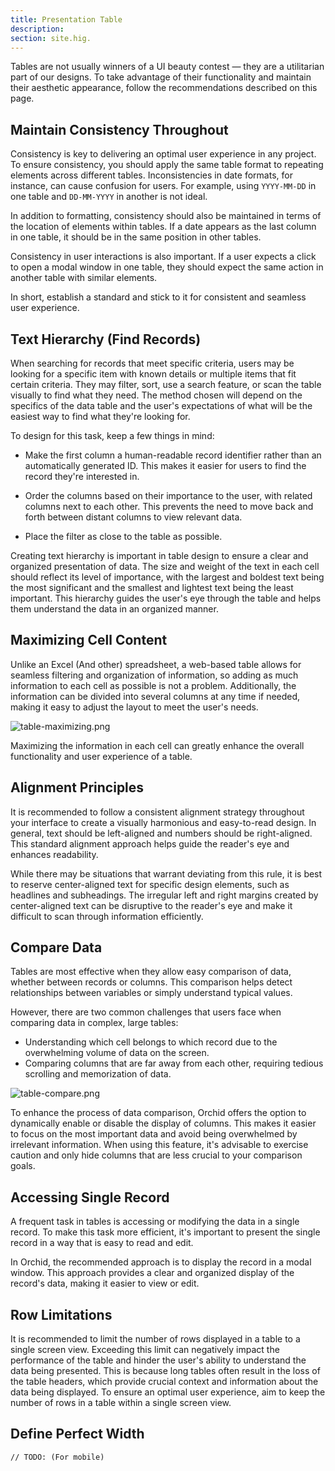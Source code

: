 ```yaml
---
title: Presentation Table 
description: 
section: site.hig.
---
```



<!--
Designing an effective table can be challenging, especially when dealing with a large number of columns or limited space. Let's take a list of products as an example and explore some best practices for table design.

![image](https://user-images.githubusercontent.com/5102591/217396116-b9e87ea5-aaf7-4d3f-8b11-35aba770afc5.png)



- Simplify the columns: Before attempting to resize the table, consider merging columns that are not necessary. For instance, the image and unique identifier columns can be combined to create more space.
- Merge similar information: In the same example, the name and description columns can be merged to provide more information in a smaller space.
- Use filters for complex information: The category column can show the final value, but the whole chain of categories can be specified in filters instead.
- Emphasize important information: The status of the product is important information that should be easily noticeable. Adding an icon that accurately represents the status and highlighting it in gray if the item is missing will improve the visual component of the table.
- Format prices: Proper formatting of prices will improve the overall readability of the table.
- Determine optimal column width: Determine the optimal width for each column to create a visually balanced table.



![image](https://user-images.githubusercontent.com/5102591/217396151-b3983087-24cf-4de4-9f8d-1788721d2cb7.png)


By following these steps, a cluttered table with cramped elements can be transformed into a clear and visually appealing display.
-->



Tables are not usually winners of a UI beauty contest — they are a utilitarian part of our designs.
To take advantage of their functionality and maintain their aesthetic appearance, follow the recommendations described on this page.


## Maintain Consistency Throughout

Consistency is key to delivering an optimal user experience in any project. To ensure consistency, you should apply the same table format to repeating elements across different tables. Inconsistencies in date formats, for instance, can cause confusion for users. For example, using `YYYY-MM-DD` in one table and `DD-MM-YYYY` in another is not ideal.

In addition to formatting, consistency should also be maintained in terms of the location of elements within tables. If a date appears as the last column in one table, it should be in the same position in other tables.

Consistency in user interactions is also important. If a user expects a click to open a modal window in one table, they should expect the same action in another table with similar elements.

In short, establish a standard and stick to it for consistent and seamless user experience.


## Text Hierarchy (Find Records)

When searching for records that meet specific criteria, users may be looking for a specific item with known details or multiple items that fit certain criteria. They may filter, sort, use a search feature, or scan the table visually to find what they need. The method chosen will depend on the specifics of the data table and the user's expectations of what will be the easiest way to find what they're looking for.

To design for this task, keep a few things in mind:

- Make the first column a human-readable record identifier rather than an automatically generated ID. This makes it easier for users to find the record they're interested in.

- Order the columns based on their importance to the user, with related columns next to each other. This prevents the need to move back and forth between distant columns to view relevant data.

- Place the filter as close to the table as possible.

Creating text hierarchy is important in table design to ensure a clear and organized presentation of data. The size and weight of the text in each cell should reflect its level of importance, with the largest and boldest text being the most significant and the smallest and lightest text being the least important. This hierarchy guides the user's eye through the table and helps them understand the data in an organized manner.


## Maximizing Cell Content

Unlike an Excel (And other) spreadsheet, a web-based table allows for seamless filtering and organization of information, so adding as much information to each cell as possible is not a problem. Additionally, the information can be divided into several columns at any time if needed, making it easy to adjust the layout to meet the user's needs.


![table-maximizing.png](https://orchid.software/img/hig/table-maximizing.png)

Maximizing the information in each cell can greatly enhance the overall functionality and user experience of a table.


## Alignment Principles

It is recommended to follow a consistent alignment strategy throughout your interface to create a visually harmonious and easy-to-read design. In general, text should be left-aligned and numbers should be right-aligned. This standard alignment approach helps guide the reader's eye and enhances readability.

While there may be situations that warrant deviating from this rule, it is best to reserve center-aligned text for specific design elements, such as headlines and subheadings. The irregular left and right margins created by center-aligned text can be disruptive to the reader's eye and make it difficult to scan through information efficiently.


## Compare Data

Tables are most effective when they allow easy comparison of data, whether between records or columns. 
This comparison helps detect relationships between variables or simply understand typical values.

However, there are two common challenges that users face when comparing data in complex, large tables:

- Understanding which cell belongs to which record due to the overwhelming volume of data on the screen.
- Comparing columns that are far away from each other, requiring tedious scrolling and memorization of data.


![table-compare.png](https://orchid.software/img/hig/table-compare.png)

To enhance the process of data comparison, Orchid offers the option to dynamically enable or disable the display of columns. This makes it easier to focus on the most important data and avoid being overwhelmed by irrelevant information. When using this feature, it's advisable to exercise caution and only hide columns that are less crucial to your comparison goals.



## Accessing Single Record

A frequent task in tables is accessing or modifying the data in a single record. To make this task more efficient, it's important to present the single record in a way that is easy to read and edit.

In Orchid, the recommended approach is to display the record in a modal window. This approach provides a clear and organized display of the record's data, making it easier to view or edit.

## Row Limitations

It is recommended to limit the number of rows displayed in a table to a single screen view. Exceeding this limit can negatively impact the performance of the table and hinder the user's ability to understand the data being presented. This is because long tables often result in the loss of the table headers, which provide crucial context and information about the data being displayed. To ensure an optimal user experience, aim to keep the number of rows in a table within a single screen view.


## Define Perfect Width

```
// TODO: (For mobile)
```
